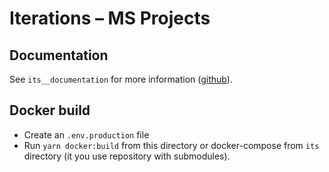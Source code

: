 # Iterations – MS Projects

## Documentation

See `its__documentation` for more information ([github](https://github.com/iterations-is/its__documentation)).

## Docker build

- Create an `.env.production` file
- Run `yarn docker:build` from this directory or docker-compose from `its` directory (it you use repository with submodules).

